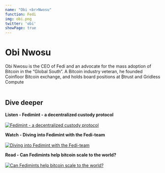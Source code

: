 ```yaml
---
name: "Obi <br>Nwosu"
function: Fedi
img: obi.png
twitter: 'obi'
showPage: true
---
```


# Obi Nwosu
 
Obi Nwosu is the CEO of Fedi and an advocate for the mass adoption of Bitcoin in the “Global South”. A Bitcoin industry veteran, he founded Coinfloor Bitcoin exchange, and holds board positions at ₿trust and Gridless Compute
<br><br>

## Dive deeper


<div class="grid grid-cols-2 gap-5">
<div class="p-3 my-2">

**Listen - Fedimint - a decentralized custody protocol**  <br><br>
[![Fedimint - a decentralized custody protocol](/2022/content/obi2.png)](https://www.theinvestorspodcast.com/bitcoin-fundamentals/bitcoin-fedimint-obi-nwosu/)
</div>

<div class="p-3 my-2">

**Watch - Diving into Fedimint with the Fedi-team**  <br><br>
[![Diving into Fedimint with the Fedi-team](/2022/content/obi3.png)](https://www.youtube.com/watch?v=b67lfH0SoYY/)
</div>

<div class="p-3 my-2">

**Read - Can Fedimints help bitcoin scale to the world?**  <br><br>
[![Can Fedimints help bitcoin scale to the world?](/2022/content/obi1.png)](https://bitcoinmagazine.com/culture/will-fedimints-bring-bitcoin-to-the-world)
</div>

</div>

<br>





